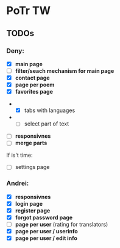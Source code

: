 # PoTr TW
## TODOs 

### Deny:
- [x] **main page**
- [ ] **filter/seach mechanism for main page**
- [x] **contact page**
- [x] **page per poem**
- [x] **favorites page**
- - [x] tabs with languages
- - [ ] select part of text
- [ ] **responsivnes**
- [ ] **merge parts**

If is't time:
- [ ] settings page

### Andrei:
- [x] **responsivnes**
- [x] **login page**
- [x] **register page**
- [x] **forgot password page**
- [ ] **page per user** (rating for translators)
- [x] **page per user / userinfo** 
- [x] **page per user / edit info** 
